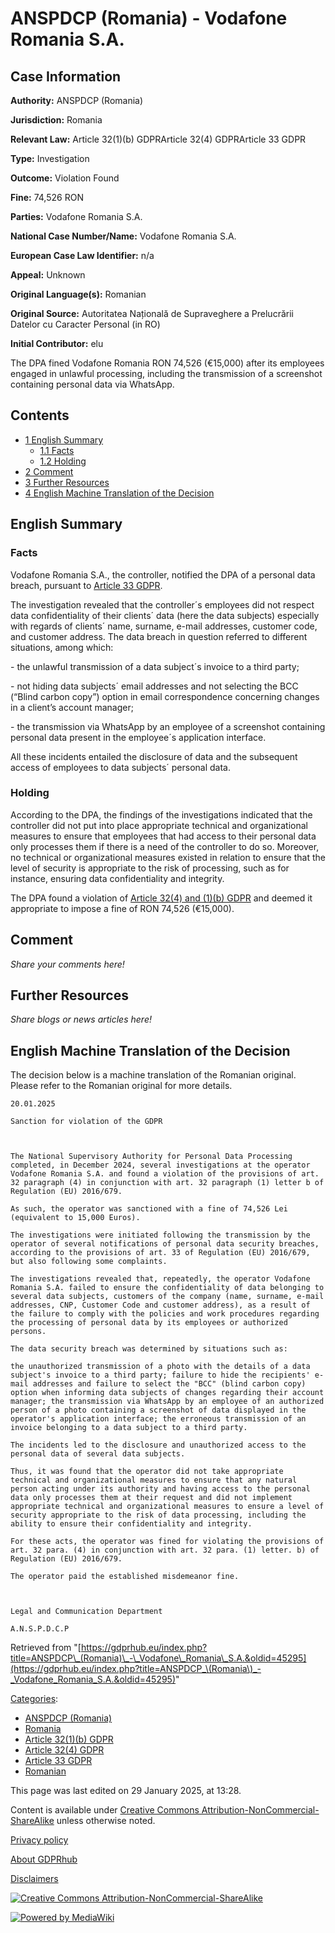 # ANSPDCP (Romania) - Vodafone Romania S.A.

## Case Information

**Authority:** ANSPDCP (Romania)

**Jurisdiction:** Romania

**Relevant Law:** Article 32(1)(b) GDPRArticle 32(4) GDPRArticle 33 GDPR

**Type:** Investigation

**Outcome:** Violation Found

**Fine:** 74,526 RON

**Parties:** Vodafone Romania S.A.

**National Case Number/Name:** Vodafone Romania S.A.

**European Case Law Identifier:** n/a

**Appeal:** Unknown

**Original Language(s):** Romanian

**Original Source:** Autoritatea Națională de Supraveghere a Prelucrării Datelor cu Caracter Personal (in RO)

**Initial Contributor:** elu

The DPA fined Vodafone Romania RON 74,526 (€15,000) after its employees engaged in unlawful processing, including the transmission of a screenshot containing personal data via WhatsApp.

## Contents

*   [1 English Summary](#English_Summary)
    *   [1.1 Facts](#Facts)
    *   [1.2 Holding](#Holding)
*   [2 Comment](#Comment)
*   [3 Further Resources](#Further_Resources)
*   [4 English Machine Translation of the Decision](#English_Machine_Translation_of_the_Decision)

## English Summary

### Facts

Vodafone Romania S.A., the controller, notified the DPA of a personal data breach, pursuant to [Article 33 GDPR](/index.php?title=Article_33_GDPR "Article 33 GDPR").

The investigation revealed that the controller´s employees did not respect data confidentiality of their clients´ data (here the data subjects) especially with regards of clients´ name, surname, e-mail addresses, customer code, and customer address. The data breach in question referred to different situations, among which:

\- the unlawful transmission of a data subject´s invoice to a third party;

\- not hiding data subjects´ email addresses and not selecting the BCC (“Blind carbon copy”) option in email correspondence concerning changes in a client’s account manager;

\- the transmission via WhatsApp by an employee of a screenshot containing personal data present in the employee´s application interface.

All these incidents entailed the disclosure of data and the subsequent access of employees to data subjects´ personal data.

### Holding

According to the DPA, the findings of the investigations indicated that the controller did not put into place appropriate technical and organizational measures to ensure that employees that had access to their personal data only processes them if there is a need of the controller to do so. Moreover, no technical or organizational measures existed in relation to ensure that the level of security is appropriate to the risk of processing, such as for instance, ensuring data confidentiality and integrity.

The DPA found a violation of [Article 32(4) and (1)(b) GDPR](/index.php?title=Article_32_GDPR "Article 32 GDPR") and deemed it appropriate to impose a fine of RON 74,526 (€15,000).

## Comment

_Share your comments here!_

## Further Resources

_Share blogs or news articles here!_

## English Machine Translation of the Decision

The decision below is a machine translation of the Romanian original. Please refer to the Romanian original for more details.

```
20.01.2025

Sanction for violation of the GDPR

 

The National Supervisory Authority for Personal Data Processing completed, in December 2024, several investigations at the operator Vodafone Romania S.A. and found a violation of the provisions of art. 32 paragraph (4) in conjunction with art. 32 paragraph (1) letter b of Regulation (EU) 2016/679.

As such, the operator was sanctioned with a fine of 74,526 Lei (equivalent to 15,000 Euros).

The investigations were initiated following the transmission by the operator of several notifications of personal data security breaches, according to the provisions of art. 33 of Regulation (EU) 2016/679, but also following some complaints.

The investigations revealed that, repeatedly, the operator Vodafone Romania S.A. failed to ensure the confidentiality of data belonging to several data subjects, customers of the company (name, surname, e-mail addresses, CNP, Customer Code and customer address), as a result of the failure to comply with the policies and work procedures regarding the processing of personal data by its employees or authorized persons.

The data security breach was determined by situations such as:

the unauthorized transmission of a photo with the details of a data subject's invoice to a third party; failure to hide the recipients' e-mail addresses and failure to select the "BCC" (blind carbon copy) option when informing data subjects of changes regarding their account manager; the transmission via WhatsApp by an employee of an authorized person of a photo containing a screenshot of data displayed in the operator's application interface; the erroneous transmission of an invoice belonging to a data subject to a third party.

The incidents led to the disclosure and unauthorized access to the personal data of several data subjects.

Thus, it was found that the operator did not take appropriate technical and organizational measures to ensure that any natural person acting under its authority and having access to the personal data only processes them at their request and did not implement appropriate technical and organizational measures to ensure a level of security appropriate to the risk of data processing, including the ability to ensure their confidentiality and integrity.

For these acts, the operator was fined for violating the provisions of art. 32 para. (4) in conjunction with art. 32 para. (1) letter. b) of Regulation (EU) 2016/679.

The operator paid the established misdemeanor fine.

 

Legal and Communication Department

A.N.S.P.D.C.P

```

Retrieved from "[https://gdprhub.eu/index.php?title=ANSPDCP\_(Romania)\_-\_Vodafone\_Romania\_S.A.&oldid=45295](https://gdprhub.eu/index.php?title=ANSPDCP_\(Romania\)_-_Vodafone_Romania_S.A.&oldid=45295)"

[Categories](/index.php?title=Special:Categories "Special:Categories"):

*   [ANSPDCP (Romania)](/index.php?title=Category:ANSPDCP_\(Romania\) "Category:ANSPDCP (Romania)")
*   [Romania](/index.php?title=Category:Romania "Category:Romania")
*   [Article 32(1)(b) GDPR](/index.php?title=Category:Article_32\(1\)\(b\)_GDPR "Category:Article 32(1)(b) GDPR")
*   [Article 32(4) GDPR](/index.php?title=Category:Article_32\(4\)_GDPR "Category:Article 32(4) GDPR")
*   [Article 33 GDPR](/index.php?title=Category:Article_33_GDPR "Category:Article 33 GDPR")
*   [Romanian](/index.php?title=Category:Romanian "Category:Romanian")

This page was last edited on 29 January 2025, at 13:28.

Content is available under [Creative Commons Attribution-NonCommercial-ShareAlike](https://creativecommons.org/licenses/by-nc-sa/4.0/) unless otherwise noted.

[Privacy policy](/index.php?title=GDPRhub:Privacy_policy)

[About GDPRhub](/index.php?title=GDPRhub:About)

[Disclaimers](/index.php?title=GDPRhub:General_disclaimer)

[![Creative Commons Attribution-NonCommercial-ShareAlike](/resources/assets/licenses/cc-by-nc-sa.png)](https://creativecommons.org/licenses/by-nc-sa/4.0/)

[![Powered by MediaWiki](/resources/assets/poweredby_mediawiki_88x31.png)](https://www.mediawiki.org/)